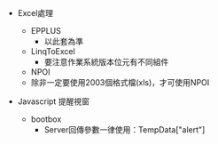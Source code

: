 * Excel處理
  * EPPLUS
    * 以此套為準
  * LinqToExcel
    * 要注意作業系統版本位元有不同組件
  * NPOI
   * 除非一定要使用2003個格式檔(xls)，才可使用NPOI

* Javascript 提醒視窗
   * bootbox
     * Server回傳參數一律使用：TempData["alert"]
